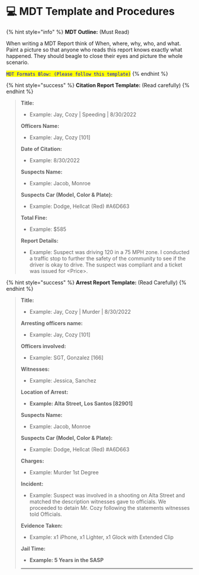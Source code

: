 # 💻 MDT Template and Procedures

{% hint style="info" %}
**MDT Outline:** (Must Read)

When writing a MDT Report think of When, where, why, who, and what. Paint a picture so that anyone who reads this report knows exactly what happened. They should beagle to close their eyes and picture the whole scenario.

<mark style="color:blue;">`MDT Formats Blow: (Please follow this template)`</mark>
{% endhint %}

{% hint style="success" %}
**Citation Report Template:** (Read carefully)
{% endhint %}

> **Title:**
>
> * Example: Jay, Cozy | Speeding | 8/30/2022
>
> **Officers Name:**
>
> * Example: Jay, Cozy \[101]
>
> **Date of Citation:**
>
> * Example: 8/30/2022
>
> **Suspects Name:**
>
> * Example: Jacob, Monroe
>
> **Suspects Car (Model, Color &  Plate):**
>
> * Example: Dodge, Hellcat (Red) #A6D663
>
> **Total Fine:**
>
> * Example: $585
>
> **Report Details:**&#x20;
>
> * Example: Suspect was driving 120 in a 75 MPH zone. I conducted a traffic stop to further the safety of the community to see if the driver is okay to drive. The suspect was compliant and a ticket was issued for \<Price>. &#x20;

{% hint style="success" %}
**Arrest Report Template:** (Read Carefully)
{% endhint %}

> **Title:**
>
> * Example: Jay, Cozy | Murder | 8/30/2022
>
> **Arresting officers name:**
>
> * Example: Jay, Cozy \[101]
>
> **Officers involved:**
>
> * Example: SGT, Gonzalez \[166]
>
> **Witnesses:**
>
> * Example: Jessica, Sanchez
>
> **Location of Arrest:**
>
> * **Example: Alta Street, Los Santos \[82901]**
>
> **Suspects Name:**
>
> * Example: Jacob, Monroe
>
> **Suspects Car (Model, Color &  Plate):**
>
> * Example: Dodge, Hellcat (Red) #A6D663
>
> **Charges:**
>
> * Example: Murder 1st Degree
>
> **Incident:**&#x20;
>
> * Example: Suspect was involved in a shooting on Alta Street and matched the description witnesses gave to officials. We proceeded to detain Mr. Cozy following the statements witnesses told Officials.
>
> **Evidence Taken:**
>
> * Example: x1 iPhone, x1 Lighter, x1 Glock with Extended Clip
>
> **Jail Time:**
>
> * **Example: 5 Years in the SASP**
>
> ****
